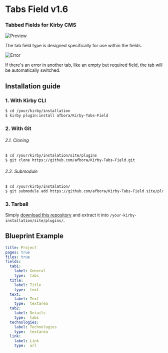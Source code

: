 # Tabs Field v1.6
### Tabbed Fields for Kirby CMS

![Preview](/preview.gif)

The tab field type is designed specifically for use within the fields.

![Error](/tabswitch.gif)

If there's an error in another tab, like an empty but required field, the tab will be automatically switched.

## Installation guide

### 1. With Kirby CLI

```bash
$ cd /your/kirby/installation
$ kirby plugin:install afbora/Kirby-Tabs-Field
```

### 2. With Git

###### 2.1. Cloning
```bash
$ cd /your/kirby/instalation/site/plugins
$ git clone https://github.com/afbora/Kirby-Tabs-Field.git
```

###### 2.2. Submodule
```bash
$ cd /your/kirby/instalation/
$ git submodule add https://github.com/afbora/Kirby-Tabs-Field site/plugins/kirby-tabs-field
```

### 3. Tarball

Simply [download this repository](https://github.com/afbora/Kirby-Tabs-Field/archive/master.zip) and extract it into `/your-kirby-installation/site/plugins/`.


## Blueprint Example
``` YAML
title: Project
pages: true
files: true
fields:
  tab1:
    label: General
    type:  tabs
  title:
    label: Title
    type:  text
  text:
    label: Text
    type:  textarea
  tab2:
    label: Details
    type:  tabs
  technologies:
    label: Technologies
    type:  textarea
  link:
    label: Link
    type:  url
```
